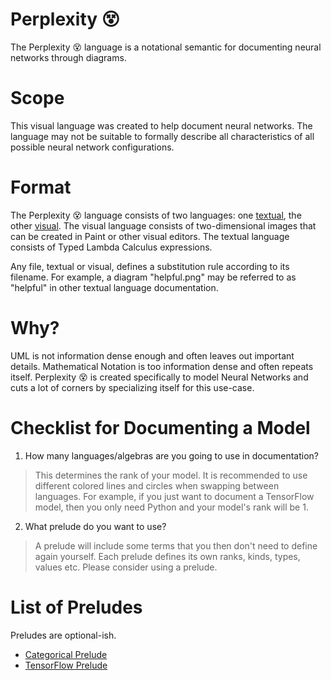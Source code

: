 # Perplexity 😵
The Perplexity 😵 language is a notational semantic for documenting neural networks through diagrams.

# Scope
This visual language was created to help document neural networks.
The language may not be suitable to formally describe all characteristics of all possible neural network configurations.

# Format
The Perplexity 😵 language consists of two languages: one [textual](/syntax.md), the other [visual](/syntax.md).
The visual language consists of two-dimensional images that can be created in Paint or other visual editors.
The textual language consists of Typed Lambda Calculus expressions.

Any file, textual or visual, defines a substitution rule according to its filename.
For example, a diagram "helpful.png" may be referred to as "helpful" in other textual language documentation.

# Why?
UML is not information dense enough and often leaves out important details. Mathematical Notation is too information dense and often repeats itself. Perplexity 😵 is created specifically to model Neural Networks and cuts a lot of corners by specializing itself for this use-case.

# Checklist for Documenting a Model

1. How many languages/algebras are you going to use in documentation?
> This determines the rank of your model. It is recommended to use different colored lines and circles
> when swapping between languages.
> For example, if you just want to document a TensorFlow model, then you only need Python and your model's rank will be 1.

2. What prelude do you want to use?
> A prelude will include some terms that you then don't need to define again yourself. Each prelude defines its own ranks, kinds, types, values etc. Please consider using a prelude.

# List of Preludes
Preludes are optional-ish.
- [Categorical Prelude](/categorical_prelude.md)
- [TensorFlow Prelude](/tensorflow_prelude.md)
